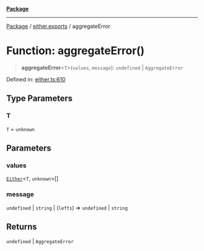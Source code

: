 [**Package**](../../README.md)

***

[Package](../../modules.md) / [either.exports](../README.md) / aggregateError

# Function: aggregateError()

> **aggregateError**\<`T`\>(`values`, `message`): `undefined` \| `AggregateError`

Defined in: [either.ts:610](https://github.com/AlexXanderGrib/monads-io/blob/88cc2f22cfbd8717d7e52da6913dd270216344b1/src/either.ts#L610)

## Type Parameters

### T

`T` = `unknown`

## Parameters

### values

[`Either`](../type-aliases/Either.md)\<`T`, `unknown`\>[]

### message

`undefined` | `string` | (`lefts`) => `undefined` \| `string`

## Returns

`undefined` \| `AggregateError`
